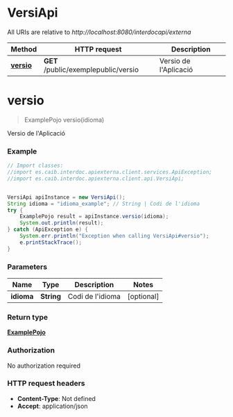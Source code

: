 # VersiApi

All URIs are relative to *http://localhost:8080/interdocapi/externa*

Method | HTTP request | Description
------------- | ------------- | -------------
[**versio**](VersiApi.md#versio) | **GET** /public/exemplepublic/versio | Versio de l&#x27;Aplicació

<a name="versio"></a>
# **versio**
> ExamplePojo versio(idioma)

Versio de l&#x27;Aplicació

### Example
```java
// Import classes:
//import es.caib.interdoc.apiexterna.client.services.ApiException;
//import es.caib.interdoc.apiexterna.client.api.VersiApi;


VersiApi apiInstance = new VersiApi();
String idioma = "idioma_example"; // String | Codi de l'idioma
try {
    ExamplePojo result = apiInstance.versio(idioma);
    System.out.println(result);
} catch (ApiException e) {
    System.err.println("Exception when calling VersiApi#versio");
    e.printStackTrace();
}
```

### Parameters

Name | Type | Description  | Notes
------------- | ------------- | ------------- | -------------
 **idioma** | **String**| Codi de l&#x27;idioma | [optional]

### Return type

[**ExamplePojo**](ExamplePojo.md)

### Authorization

No authorization required

### HTTP request headers

 - **Content-Type**: Not defined
 - **Accept**: application/json

